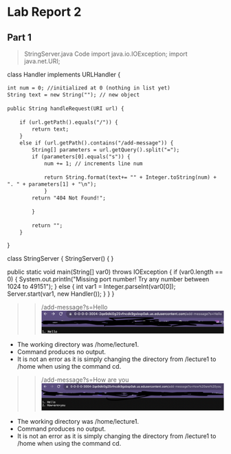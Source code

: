 # Lab Report 2
## Part 1
> StringServer.java Code
import java.io.IOException;
import java.net.URI;

class Handler implements URLHandler {
    
    int num = 0; //initialized at 0 (nothing in list yet)
    String text = new String(""); // new object

    public String handleRequest(URI url) {

        if (url.getPath().equals("/")) {
            return text;
        }
        else if (url.getPath().contains("/add-message")) {
            String[] parameters = url.getQuery().split("=");
            if (parameters[0].equals("s")) {
                num += 1; // increments line num

                return String.format(text+= "" + Integer.toString(num) + ". " + parameters[1] + "\n");
                }
            return "404 Not Found!";
            
            }

            return "";
        }
}




class StringServer {
   StringServer() {
   }

   public static void main(String[] var0) throws IOException {
      if (var0.length == 0) {
         System.out.println("Missing port number! Try any number between 1024 to 49151");
      } else {
         int var1 = Integer.parseInt(var0[0]);
         Server.start(var1, new Handler());
      }
   }
}


>>/add-message?s=Hello
![Image](hello.png)
- The working directory was /home/lecture1.
- Command produces no output.
- It is not an error as it is simply changing the directory from /lecture1 to /home when using the command cd.

>>/add-message?s=How are you
![Image](howareyou.png)
- The working directory was /home/lecture1.
- Command produces no output.
- It is not an error as it is simply changing the directory from /lecture1 to /home when using the command cd.

  
